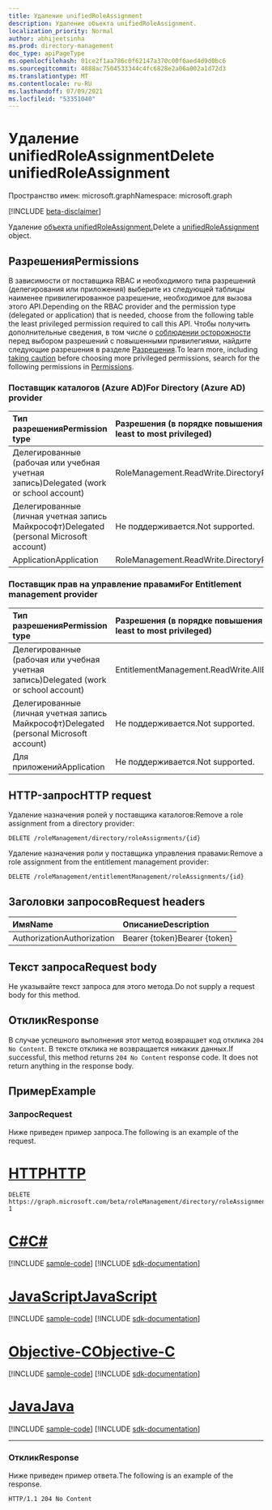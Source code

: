 ```yaml
---
title: Удаление unifiedRoleAssignment
description: Удаление объекта unifiedRoleAssignment.
localization_priority: Normal
author: abhijeetsinha
ms.prod: directory-management
doc_type: apiPageType
ms.openlocfilehash: 01ce2f1aa786c0f62147a370c00f6aed4d9d0bc6
ms.sourcegitcommit: 4888ac7504533344c4fc6828e2a06a002a1d72d3
ms.translationtype: MT
ms.contentlocale: ru-RU
ms.lasthandoff: 07/09/2021
ms.locfileid: "53351040"
---
```

# <a name="delete-unifiedroleassignment"></a><span data-ttu-id="4c5a5-103">Удаление unifiedRoleAssignment</span><span class="sxs-lookup"><span data-stu-id="4c5a5-103">Delete unifiedRoleAssignment</span></span>

<span data-ttu-id="4c5a5-104">Пространство имен: microsoft.graph</span><span class="sxs-lookup"><span data-stu-id="4c5a5-104">Namespace: microsoft.graph</span></span>

[!INCLUDE [beta-disclaimer](../../includes/beta-disclaimer.md)]

<span data-ttu-id="4c5a5-105">Удаление [объекта unifiedRoleAssignment.](../resources/unifiedRoleAssignment.md)</span><span class="sxs-lookup"><span data-stu-id="4c5a5-105">Delete a [unifiedRoleAssignment](../resources/unifiedRoleAssignment.md) object.</span></span>

## <a name="permissions"></a><span data-ttu-id="4c5a5-106">Разрешения</span><span class="sxs-lookup"><span data-stu-id="4c5a5-106">Permissions</span></span>

<span data-ttu-id="4c5a5-107">В зависимости от поставщика RBAC и необходимого типа разрешений (делегирования или приложения) выберите из следующей таблицы наименее привилегированное разрешение, необходимое для вызова этого API.</span><span class="sxs-lookup"><span data-stu-id="4c5a5-107">Depending on the RBAC provider and the permission type (delegated or application) that is needed, choose from the following table the least privileged permission required to call this API.</span></span> <span data-ttu-id="4c5a5-108">Чтобы получить дополнительные сведения, в том числе о [соблюдении осторожности](/graph/auth/auth-concepts#best-practices-for-requesting-permissions) перед выбором разрешений с повышенными привилегиями, найдите следующие разрешения в разделе [Разрешения](/graph/permissions-reference).</span><span class="sxs-lookup"><span data-stu-id="4c5a5-108">To learn more, including [taking caution](/graph/auth/auth-concepts#best-practices-for-requesting-permissions) before choosing more privileged permissions, search for the following permissions in [Permissions](/graph/permissions-reference).</span></span>

### <a name="for-directory-azure-ad-provider"></a><span data-ttu-id="4c5a5-109">Поставщик каталогов (Azure AD)</span><span class="sxs-lookup"><span data-stu-id="4c5a5-109">For Directory (Azure AD) provider</span></span>

|<span data-ttu-id="4c5a5-110">Тип разрешения</span><span class="sxs-lookup"><span data-stu-id="4c5a5-110">Permission type</span></span>      | <span data-ttu-id="4c5a5-111">Разрешения (в порядке повышения привилегий)</span><span class="sxs-lookup"><span data-stu-id="4c5a5-111">Permissions (from least to most privileged)</span></span>              |
|:--------------------|:---------------------------------------------------------|
|<span data-ttu-id="4c5a5-112">Делегированные (рабочая или учебная учетная запись)</span><span class="sxs-lookup"><span data-stu-id="4c5a5-112">Delegated (work or school account)</span></span> |  <span data-ttu-id="4c5a5-113">RoleManagement.ReadWrite.Directory</span><span class="sxs-lookup"><span data-stu-id="4c5a5-113">RoleManagement.ReadWrite.Directory</span></span>   |
|<span data-ttu-id="4c5a5-114">Делегированные (личная учетная запись Майкрософт)</span><span class="sxs-lookup"><span data-stu-id="4c5a5-114">Delegated (personal Microsoft account)</span></span> | <span data-ttu-id="4c5a5-115">Не поддерживается.</span><span class="sxs-lookup"><span data-stu-id="4c5a5-115">Not supported.</span></span>    |
|<span data-ttu-id="4c5a5-116">Application</span><span class="sxs-lookup"><span data-stu-id="4c5a5-116">Application</span></span> | <span data-ttu-id="4c5a5-117">RoleManagement.ReadWrite.Directory</span><span class="sxs-lookup"><span data-stu-id="4c5a5-117">RoleManagement.ReadWrite.Directory</span></span> |

### <a name="for-entitlement-management-provider"></a><span data-ttu-id="4c5a5-118">Поставщик прав на управление правами</span><span class="sxs-lookup"><span data-stu-id="4c5a5-118">For Entitlement management provider</span></span>

|<span data-ttu-id="4c5a5-119">Тип разрешения</span><span class="sxs-lookup"><span data-stu-id="4c5a5-119">Permission type</span></span>      | <span data-ttu-id="4c5a5-120">Разрешения (в порядке повышения привилегий)</span><span class="sxs-lookup"><span data-stu-id="4c5a5-120">Permissions (from least to most privileged)</span></span>              |
|:--------------------|:---------------------------------------------------------|
|<span data-ttu-id="4c5a5-121">Делегированные (рабочая или учебная учетная запись)</span><span class="sxs-lookup"><span data-stu-id="4c5a5-121">Delegated (work or school account)</span></span> |  <span data-ttu-id="4c5a5-122">EntitlementManagement.ReadWrite.All</span><span class="sxs-lookup"><span data-stu-id="4c5a5-122">EntitlementManagement.ReadWrite.All</span></span>  |
|<span data-ttu-id="4c5a5-123">Делегированные (личная учетная запись Майкрософт)</span><span class="sxs-lookup"><span data-stu-id="4c5a5-123">Delegated (personal Microsoft account)</span></span> | <span data-ttu-id="4c5a5-124">Не поддерживается.</span><span class="sxs-lookup"><span data-stu-id="4c5a5-124">Not supported.</span></span>    |
|<span data-ttu-id="4c5a5-125">Для приложений</span><span class="sxs-lookup"><span data-stu-id="4c5a5-125">Application</span></span> | <span data-ttu-id="4c5a5-126">Не поддерживается.</span><span class="sxs-lookup"><span data-stu-id="4c5a5-126">Not supported.</span></span> |

## <a name="http-request"></a><span data-ttu-id="4c5a5-127">HTTP-запрос</span><span class="sxs-lookup"><span data-stu-id="4c5a5-127">HTTP request</span></span>

<span data-ttu-id="4c5a5-128">Удаление назначения ролей у поставщика каталогов:</span><span class="sxs-lookup"><span data-stu-id="4c5a5-128">Remove a role assignment from a directory provider:</span></span>

<!-- { "blockType": "ignored" } -->

```http
DELETE /roleManagement/directory/roleAssignments/{id}
```

<span data-ttu-id="4c5a5-129">Удаление назначения роли у поставщика управления правами:</span><span class="sxs-lookup"><span data-stu-id="4c5a5-129">Remove a role assignment from the entitlement management provider:</span></span>

<!-- { "blockType": "ignored" } -->

```http
DELETE /roleManagement/entitlementManagement/roleAssignments/{id}
```


## <a name="request-headers"></a><span data-ttu-id="4c5a5-130">Заголовки запросов</span><span class="sxs-lookup"><span data-stu-id="4c5a5-130">Request headers</span></span>

| <span data-ttu-id="4c5a5-131">Имя</span><span class="sxs-lookup"><span data-stu-id="4c5a5-131">Name</span></span>          | <span data-ttu-id="4c5a5-132">Описание</span><span class="sxs-lookup"><span data-stu-id="4c5a5-132">Description</span></span>   |
|:--------------|:--------------|
| <span data-ttu-id="4c5a5-133">Authorization</span><span class="sxs-lookup"><span data-stu-id="4c5a5-133">Authorization</span></span> | <span data-ttu-id="4c5a5-134">Bearer {token}</span><span class="sxs-lookup"><span data-stu-id="4c5a5-134">Bearer {token}</span></span> |

## <a name="request-body"></a><span data-ttu-id="4c5a5-135">Текст запроса</span><span class="sxs-lookup"><span data-stu-id="4c5a5-135">Request body</span></span>

<span data-ttu-id="4c5a5-136">Не указывайте текст запроса для этого метода.</span><span class="sxs-lookup"><span data-stu-id="4c5a5-136">Do not supply a request body for this method.</span></span>

## <a name="response"></a><span data-ttu-id="4c5a5-137">Отклик</span><span class="sxs-lookup"><span data-stu-id="4c5a5-137">Response</span></span>

<span data-ttu-id="4c5a5-p102">В случае успешного выполнения этот метод возвращает код отклика `204 No Content`. В тексте отклика не возвращается никаких данных.</span><span class="sxs-lookup"><span data-stu-id="4c5a5-p102">If successful, this method returns `204 No Content` response code. It does not return anything in the response body.</span></span>

## <a name="example"></a><span data-ttu-id="4c5a5-140">Пример</span><span class="sxs-lookup"><span data-stu-id="4c5a5-140">Example</span></span>

### <a name="request"></a><span data-ttu-id="4c5a5-141">Запрос</span><span class="sxs-lookup"><span data-stu-id="4c5a5-141">Request</span></span>

<span data-ttu-id="4c5a5-142">Ниже приведен пример запроса.</span><span class="sxs-lookup"><span data-stu-id="4c5a5-142">The following is an example of the request.</span></span>

# <a name="http"></a>[<span data-ttu-id="4c5a5-143">HTTP</span><span class="sxs-lookup"><span data-stu-id="4c5a5-143">HTTP</span></span>](#tab/http)
<!-- {
  "blockType": "request",
  "name": "delete_unifiedroleassignment"
}-->

```http
DELETE https://graph.microsoft.com/beta/roleManagement/directory/roleAssignments/lAPpYvVpN0KRkAEhdxReEJC2sEqbR_9Hr48lds9SGHI-1
```
# <a name="c"></a>[<span data-ttu-id="4c5a5-144">C#</span><span class="sxs-lookup"><span data-stu-id="4c5a5-144">C#</span></span>](#tab/csharp)
[!INCLUDE [sample-code](../includes/snippets/csharp/delete-unifiedroleassignment-csharp-snippets.md)]
[!INCLUDE [sdk-documentation](../includes/snippets/snippets-sdk-documentation-link.md)]

# <a name="javascript"></a>[<span data-ttu-id="4c5a5-145">JavaScript</span><span class="sxs-lookup"><span data-stu-id="4c5a5-145">JavaScript</span></span>](#tab/javascript)
[!INCLUDE [sample-code](../includes/snippets/javascript/delete-unifiedroleassignment-javascript-snippets.md)]
[!INCLUDE [sdk-documentation](../includes/snippets/snippets-sdk-documentation-link.md)]

# <a name="objective-c"></a>[<span data-ttu-id="4c5a5-146">Objective-C</span><span class="sxs-lookup"><span data-stu-id="4c5a5-146">Objective-C</span></span>](#tab/objc)
[!INCLUDE [sample-code](../includes/snippets/objc/delete-unifiedroleassignment-objc-snippets.md)]
[!INCLUDE [sdk-documentation](../includes/snippets/snippets-sdk-documentation-link.md)]

# <a name="java"></a>[<span data-ttu-id="4c5a5-147">Java</span><span class="sxs-lookup"><span data-stu-id="4c5a5-147">Java</span></span>](#tab/java)
[!INCLUDE [sample-code](../includes/snippets/java/delete-unifiedroleassignment-java-snippets.md)]
[!INCLUDE [sdk-documentation](../includes/snippets/snippets-sdk-documentation-link.md)]

---


### <a name="response"></a><span data-ttu-id="4c5a5-148">Отклик</span><span class="sxs-lookup"><span data-stu-id="4c5a5-148">Response</span></span>

<span data-ttu-id="4c5a5-149">Ниже приведен пример ответа.</span><span class="sxs-lookup"><span data-stu-id="4c5a5-149">The following is an example of the response.</span></span>

<!-- {
  "blockType": "response",
  "truncated": true
} -->

```http
HTTP/1.1 204 No Content
```

<!-- uuid: 16cd6b66-4b1a-43a1-adaf-3a886856ed98
2019-02-04 14:57:30 UTC -->
<!-- {
  "type": "#page.annotation",
  "description": "Delete unifiedRoleAssignment",
  "keywords": "",
  "section": "documentation",
  "tocPath": ""
}-->


